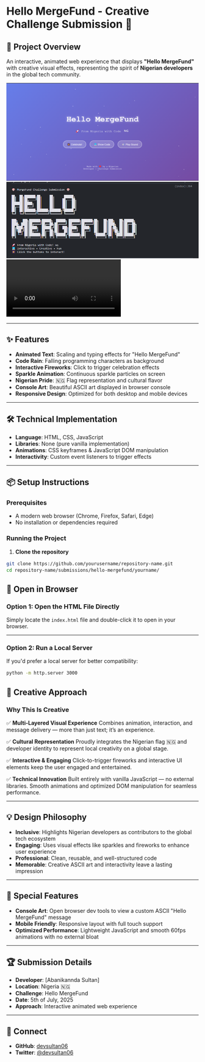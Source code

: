 # Hello MergeFund - Creative Challenge Submission 🎉

## 🚀 Project Overview

An interactive, animated web experience that displays **"Hello MergeFund"** with creative visual effects, representing the spirit of **Nigerian developers** in the global tech community.

![alt text](image.png)
![alt text](image-1.png)
<video controls src="2025-07-05 23-50-41.mp4" title="Title"></video>

---

## ✨ Features

- **Animated Text**: Scaling and typing effects for "Hello MergeFund"
- **Code Rain**: Falling programming characters as background
- **Interactive Fireworks**: Click to trigger celebration effects
- **Sparkle Animation**: Continuous sparkle particles on screen
- **Nigerian Pride**: 🇳🇬 Flag representation and cultural flavor
- **Console Art**: Beautiful ASCII art displayed in browser console
- **Responsive Design**: Optimized for both desktop and mobile devices

---

## 🛠️ Technical Implementation

- **Language**: HTML, CSS, JavaScript
- **Libraries**: None (pure vanilla implementation)
- **Animations**: CSS keyframes & JavaScript DOM manipulation
- **Interactivity**: Custom event listeners to trigger effects

---

## 📦 Setup Instructions

### Prerequisites

- A modern web browser (Chrome, Firefox, Safari, Edge)
- No installation or dependencies required

### Running the Project

1. **Clone the repository**

```bash
git clone https://github.com/yourusername/repository-name.git
cd repository-name/submissions/hello-mergefund/yourname/
```

## 📂 Open in Browser

### Option 1: Open the HTML File Directly

Simply locate the `index.html` file and double-click it to open in your browser.

---

### Option 2: Run a Local Server

If you'd prefer a local server for better compatibility:

```bash
python -m http.server 3000
```

## 🎨 Creative Approach

### Why This Is Creative

✅ **Multi-Layered Visual Experience**
Combines animation, interaction, and message delivery — more than just text; it’s an experience.

✅ **Cultural Representation**
Proudly integrates the Nigerian flag 🇳🇬 and developer identity to represent local creativity on a global stage.

✅ **Interactive & Engaging**
Click-to-trigger fireworks and interactive UI elements keep the user engaged and entertained.

✅ **Technical Innovation**
Built entirely with vanilla JavaScript — no external libraries.
Smooth animations and optimized DOM manipulation for seamless performance.

---

## 💡 Design Philosophy

- **Inclusive**: Highlights Nigerian developers as contributors to the global tech ecosystem
- **Engaging**: Uses visual effects like sparkles and fireworks to enhance user experience
- **Professional**: Clean, reusable, and well-structured code
- **Memorable**: Creative ASCII art and interactivity leave a lasting impression

---

## 🌟 Special Features

- **Console Art**: Open browser dev tools to view a custom ASCII "Hello MergeFund" message
- **Mobile Friendly**: Responsive layout with full touch support
- **Optimized Performance**: Lightweight JavaScript and smooth 60fps animations with no external bloat

---

## 🏆 Submission Details

- **Developer**: [Abanikannda Sultan]
- **Location**: Nigeria 🇳🇬
- **Challenge**: Hello MergeFund
- **Date**: 5th of July, 2025
- **Approach**: Interactive animated web experience

---

## 🤝 Connect

- **GitHub**: [devsultan06](https://github.com/devsultan06)
- **Twitter**: [@devsultan06](https://x.com/devsultan06)
